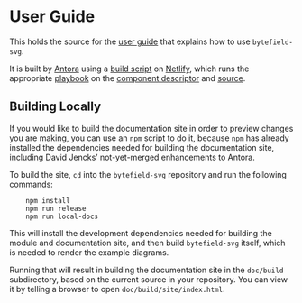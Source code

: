 # User Guide

This holds the source for the [user
guide](https://bytefield-svg.deepsymmetry.org/) that explains how to
use `bytefield-svg`.

It is built by [Antora](https://antora.org) using a [build
script](build.sh) on [Netlify](https://netlify.com), which runs the
appropriate [playbook](netlify.yml) on the [component
descriptor](antora.yml) and [source](modules/ROOT).

## Building Locally

If you would like to build the documentation site in order to preview
changes you are making, you can use an `npm` script to do it, because
`npm` has already installed the dependencies needed for building the
documentation site, including David Jencks’ not-yet-merged enhancements
to Antora.

To build the site, `cd` into the `bytefield-svg` repository and run
the following commands:

        npm install
        npm run release
        npm run local-docs

This will install the development dependencies needed for building the
module and documentation site, and then build `bytefield-svg` itself,
which is needed to render the example diagrams.

Running that will result in building the documentation site in the
`doc/build` subdirectory, based on the current source in your
repository. You can view it by telling a browser to open
`doc/build/site/index.html`.
